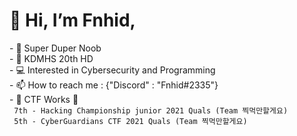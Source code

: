 <h1>👋 Hi, I’m Fnhid,</h1>
- 👶 Super Duper Noob <br>
- 🏫 KDMHS 20th HD <br>
- 💻 Interested in Cybersecurity and Programming <br>
- 📫 How to reach me : {"Discord" : "Fnhid#2335"} <br>
- 🚩 CTF Works 🚩<br>
<code> 7th - Hacking Championship junior 2021 Quals (Team 찍먹만할게요) </code><br>
<code> 5th - CyberGuardians CTF 2021 Quals (Team 찍먹만할게요) </code>

<!---
Fnhid/Fnhid is a ✨ special ✨ repository because its `README.md` (this file) appears on your GitHub profile.
You can click the Preview link to take a look at your changes.
--->
